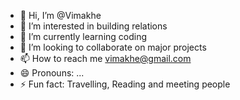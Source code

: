 - 👋 Hi, I’m @Vimakhe
- 👀 I’m interested in building relations
- 🌱 I’m currently learning coding
- 💞️ I’m looking to collaborate on major projects
- 📫 How to reach me vimakhe@gmail.com
- 😄 Pronouns: ...
- ⚡ Fun fact: Travelling, Reading and meeting people

<!---
Vimakhe/Vimakhe is a ✨ special ✨ repository because its `README.md` (this file) appears on your GitHub profile.
You can click the Preview link to take a look at your changes.
--->
